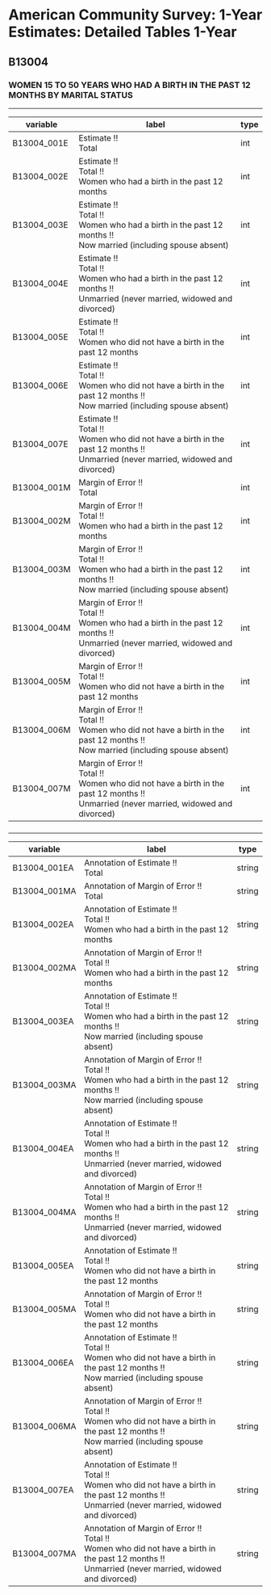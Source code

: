 # American Community Survey: 1-Year Estimates: Detailed Tables 1-Year

## B13004

### WOMEN 15 TO 50 YEARS WHO HAD A BIRTH IN THE PAST 12 MONTHS BY MARITAL STATUS

___

| variable | label | type |
| ----- | ----- | ----- |
| B13004_001E | Estimate !!<br>Total | int |
| B13004_002E | Estimate !!<br>Total !!<br>Women who had a birth in the past 12 months | int |
| B13004_003E | Estimate !!<br>Total !!<br>Women who had a birth in the past 12 months !!<br>Now married (including spouse absent) | int |
| B13004_004E | Estimate !!<br>Total !!<br>Women who had a birth in the past 12 months !!<br>Unmarried (never married, widowed and divorced) | int |
| B13004_005E | Estimate !!<br>Total !!<br>Women who did not have a birth in the past 12 months | int |
| B13004_006E | Estimate !!<br>Total !!<br>Women who did not have a birth in the past 12 months !!<br>Now married (including spouse absent) | int |
| B13004_007E | Estimate !!<br>Total !!<br>Women who did not have a birth in the past 12 months !!<br>Unmarried (never married, widowed and divorced) | int |
| B13004_001M | Margin of Error !!<br>Total | int |
| B13004_002M | Margin of Error !!<br>Total !!<br>Women who had a birth in the past 12 months | int |
| B13004_003M | Margin of Error !!<br>Total !!<br>Women who had a birth in the past 12 months !!<br>Now married (including spouse absent) | int |
| B13004_004M | Margin of Error !!<br>Total !!<br>Women who had a birth in the past 12 months !!<br>Unmarried (never married, widowed and divorced) | int |
| B13004_005M | Margin of Error !!<br>Total !!<br>Women who did not have a birth in the past 12 months | int |
| B13004_006M | Margin of Error !!<br>Total !!<br>Women who did not have a birth in the past 12 months !!<br>Now married (including spouse absent) | int |
| B13004_007M | Margin of Error !!<br>Total !!<br>Women who did not have a birth in the past 12 months !!<br>Unmarried (never married, widowed and divorced) | int |
### 

___

| variable | label | type |
| ----- | ----- | ----- |
| B13004_001EA | Annotation of Estimate !!<br>Total | string |
| B13004_001MA | Annotation of Margin of Error !!<br>Total | string |
| B13004_002EA | Annotation of Estimate !!<br>Total !!<br>Women who had a birth in the past 12 months | string |
| B13004_002MA | Annotation of Margin of Error !!<br>Total !!<br>Women who had a birth in the past 12 months | string |
| B13004_003EA | Annotation of Estimate !!<br>Total !!<br>Women who had a birth in the past 12 months !!<br>Now married (including spouse absent) | string |
| B13004_003MA | Annotation of Margin of Error !!<br>Total !!<br>Women who had a birth in the past 12 months !!<br>Now married (including spouse absent) | string |
| B13004_004EA | Annotation of Estimate !!<br>Total !!<br>Women who had a birth in the past 12 months !!<br>Unmarried (never married, widowed and divorced) | string |
| B13004_004MA | Annotation of Margin of Error !!<br>Total !!<br>Women who had a birth in the past 12 months !!<br>Unmarried (never married, widowed and divorced) | string |
| B13004_005EA | Annotation of Estimate !!<br>Total !!<br>Women who did not have a birth in the past 12 months | string |
| B13004_005MA | Annotation of Margin of Error !!<br>Total !!<br>Women who did not have a birth in the past 12 months | string |
| B13004_006EA | Annotation of Estimate !!<br>Total !!<br>Women who did not have a birth in the past 12 months !!<br>Now married (including spouse absent) | string |
| B13004_006MA | Annotation of Margin of Error !!<br>Total !!<br>Women who did not have a birth in the past 12 months !!<br>Now married (including spouse absent) | string |
| B13004_007EA | Annotation of Estimate !!<br>Total !!<br>Women who did not have a birth in the past 12 months !!<br>Unmarried (never married, widowed and divorced) | string |
| B13004_007MA | Annotation of Margin of Error !!<br>Total !!<br>Women who did not have a birth in the past 12 months !!<br>Unmarried (never married, widowed and divorced) | string |

